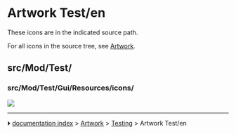 # Artwork Test/en
These icons are in the indicated source path.

For all icons in the source tree, see [Artwork](Artwork.md).

## src/Mod/Test/

### src/Mod/Test/Gui/Resources/icons/

![](images/TestWorkbench.svg )



---
⏵ [documentation index](../README.md) > [Artwork](Category_Artwork.md) > [Testing](Category_Testing.md) > Artwork Test/en
